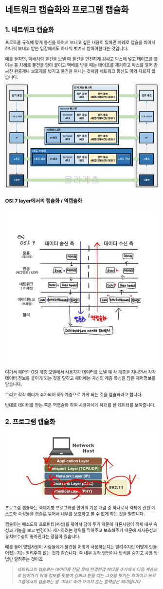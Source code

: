 # 네트워크 캡슐화와 프로그램 캡슐화

## 1. 네트워크 캡슐화

프로토콜 규격에 맞게 통신을 하여서 보내고 싶은 내용이 있따면 차례로 캡슐을 씌어서 하나씩 보내고 받는 입장에서도 하나씩 벗겨서 받아야한다는 것입니다.

예를 들자면, 택배처럼 물건을 보낼 때 물건을 안전하게 감싸고 박스에 넣고 테이프를 붙이는 등 차례로 물건을 담아 붙이고 택배를 받을 때는 테이프를 제거하고 박스를 열어 감싸진 완충제나 보호제를 벗기고 물건을 꺼내는 것처럼 네트워크 통신도 이와 다르지 않습니다.

![](<../../../.gitbook/assets/image (15).png>)

### OSI 7 layer에서의 캡슐화 / 역캡슐화

![](<../../../.gitbook/assets/image (18).png>)

여기서 헤더란 OSI 계층 모델에서 사용자가 데이터를 보낼 떄 각 계층을 지나면서 각각 데이터 정보를 붙이게 되는 것을 말하고 헤더에는 자신의 계층 특성을 담은 제어정보를 담습니다.

그리고 각각 헤더가 추가되어 하위계층으로 가게 되는 것을 캡슐화라고 합니다.

반대로 데이터를 받는 쪽은 역캡슐화 하여 사용자에게 헤더를 뺀 데이터를 보여줍니다.



## 2. 프로그램 캡슐화

![](<../../../.gitbook/assets/image (5).png>)

프로그램 캡슐화는 객체지향 프로그래밍 언어의 기본 개념 중 하나로서 객체에 관한 메소드와 속성들을 캡슐로 묶어서 내부를 보호하고 볼 수 없게 하는 것을 말합니다.

캡슐화는 메소드와 프로퍼티(속성)를 묶어서 담아 두기 때문에 다른사람이 객체 내부 속성과 기능을 보고 변경이나 제거하려는 행위를 막아주고 보호해주기 때문에 재사용성과 유지보수성이 좋아진다는 장점이 있습니다.

예를 들어 영업사원이 사람들에게 물건을 어떻게 사용하는지는 알려주지만 어떻게 만들어졌는지는 알려주지 않는 것과 같습니다. 즉 내부 동작 방법이나 방식을 숨기고 사용 방법만 알려주는 것이죠

> _네트워크의 캡슐화는 데이터를 전달 할때 한겹한겹 헤더를 추가해서 다음 계층으로 넘어가기 위해 정보를 덧붙여 감싸고 받을 때는 그것을 벗기는 의미이고 프로그램에서의 캡슐화는 말 그대로 속이 보이지 않는 알약같은 의미입니다._
